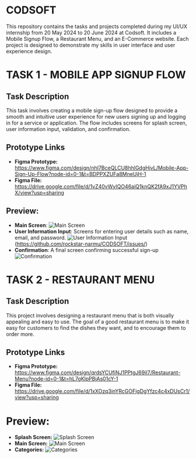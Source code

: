 # CODSOFT
This repository contains the tasks and projects completed during my UI/UX internship from 20 May 2024 to 20 June 2024 at Codsoft. It includes a Mobile Signup Flow, a Restaurant Menu, and an E-Commerce website. Each project is designed to demonstrate my skills in user interface and user experience design.

# TASK 1 - MOBILE APP SIGNUP FLOW

## Task Description
This task involves creating a mobile sign-up flow designed to provide a smooth and intuitive user experience for new users signing up and logging in for a service or application. The flow includes screens for splash screen, user information input, validation, and confirmation.

## Prototype Links
- **Figma Prototype:** https://www.figma.com/design/nhI7BceQLCU8hhlGdgHjvL/Mobile-App-Sign-Up-Flow?node-id=0-1&t=BDPPXZUFa8MneUjH-1
- **Figma File:** https://drive.google.com/file/d/1vZ40vWyIQO46aiQ1knQK2fA9xJ1YVPhX/view?usp=sharing

## Preview:
- **Main Screen**:
  ![Main Screen](https://private-user-images.githubusercontent.com/143437598/336159573-73899454-08fd-4516-88c8-5b64e3318a74.png?jwt=eyJhbGciOiJIUzI1NiIsInR5cCI6IkpXVCJ9.eyJpc3MiOiJnaXRodWIuY29tIiwiYXVkIjoicmF3LmdpdGh1YnVzZXJjb250ZW50LmNvbSIsImtleSI6ImtleTUiLCJleHAiOjE3MTc0MzYyMDcsIm5iZiI6MTcxNzQzNTkwNywicGF0aCI6Ii8xNDM0Mzc1OTgvMzM2MTU5NTczLTczODk5NDU0LTA4ZmQtNDUxNi04OGM4LTViNjRlMzMxOGE3NC5wbmc_WC1BbXotQWxnb3JpdGhtPUFXUzQtSE1BQy1TSEEyNTYmWC1BbXotQ3JlZGVudGlhbD1BS0lBVkNPRFlMU0E1M1BRSzRaQSUyRjIwMjQwNjAzJTJGdXMtZWFzdC0xJTJGczMlMkZhd3M0X3JlcXVlc3QmWC1BbXotRGF0ZT0yMDI0MDYwM1QxNzMxNDdaJlgtQW16LUV4cGlyZXM9MzAwJlgtQW16LVNpZ25hdHVyZT1lYmVjYjZmMjk0ZjE0NDJlMDlhODZmYTE0YTMxMWI1ZTZkODY4N2VlY2QyZjg4ZDU1ZjZlNDc1Y2Q2YjVhNDU3JlgtQW16LVNpZ25lZEhlYWRlcnM9aG9zdCZhY3Rvcl9pZD0wJmtleV9pZD0wJnJlcG9faWQ9MCJ9.qCVSAQ8HLYYyaoR14OG0rv5hRpJXepx7SkZsmZrgqLQ)
- **User Information Input**: Screens for entering user details such as name, email, and password.
   ![User Information Input](https://github.com/rockstar-narmu/CODSOFT/assets/143437598/1ae099e0-2e8d-4965-8c44-7b9b6e9e2341)
  (https://github.com/rockstar-narmu/CODSOFT/issues/)
- **Confirmation**: A final screen confirming successful sign-up
     ![Confirmation](https://private-user-images.githubusercontent.com/143437598/336159592-76f267f9-c9f9-48e0-8ad4-f2c19eeafdba.png?jwt=eyJhbGciOiJIUzI1NiIsInR5cCI6IkpXVCJ9.eyJpc3MiOiJnaXRodWIuY29tIiwiYXVkIjoicmF3LmdpdGh1YnVzZXJjb250ZW50LmNvbSIsImtleSI6ImtleTUiLCJleHAiOjE3MTc0MzYwMzIsIm5iZiI6MTcxNzQzNTczMiwicGF0aCI6Ii8xNDM0Mzc1OTgvMzM2MTU5NTkyLTc2ZjI2N2Y5LWM5ZjktNDhlMC04YWQ0LWYyYzE5ZWVhZmRiYS5wbmc_WC1BbXotQWxnb3JpdGhtPUFXUzQtSE1BQy1TSEEyNTYmWC1BbXotQ3JlZGVudGlhbD1BS0lBVkNPRFlMU0E1M1BRSzRaQSUyRjIwMjQwNjAzJTJGdXMtZWFzdC0xJTJGczMlMkZhd3M0X3JlcXVlc3QmWC1BbXotRGF0ZT0yMDI0MDYwM1QxNzI4NTJaJlgtQW16LUV4cGlyZXM9MzAwJlgtQW16LVNpZ25hdHVyZT0yOWE2NDYxOWNiNWJmMjNkNjk0OTk4N2IyOTNkMThiNTRhYzgwYzZhYjJiNzYxYjRjZGY1YTVjOWFlZGU1YWI0JlgtQW16LVNpZ25lZEhlYWRlcnM9aG9zdCZhY3Rvcl9pZD0wJmtleV9pZD0wJnJlcG9faWQ9MCJ9.OxuaRCl_6F7UOSCliRLc9B3243EYpxB68i-fTF0g3Jo)


# TASK 2 - RESTAURANT MENU

## Task Description

This project involves designing a restaurant menu that is both visually appealing and easy to use. The goal of a good restaurant menu is to make it easy for customers to find the dishes they want, and to encourage them to order more.

## Prototype Links
- **Figma Prototype:** https://www.figma.com/design/qrdsYCUfiNJ1PPtgJ69iI7/Restaurant-Menu?node-id=0-1&t=hL7gKlpPBjAs01cY-1
- **Figma File:** https://drive.google.com/file/d/1xXOzq3inYRcGOFigDgYfzc4c4xDUsCr1/view?usp=sharing

# Preview:
- **Splash Screen:**
  ![Splash Screen](https://private-user-images.githubusercontent.com/143437598/336928637-3130b538-36af-47d8-96ff-38b337a64d4d.png?jwt=eyJhbGciOiJIUzI1NiIsInR5cCI6IkpXVCJ9.eyJpc3MiOiJnaXRodWIuY29tIiwiYXVkIjoicmF3LmdpdGh1YnVzZXJjb250ZW50LmNvbSIsImtleSI6ImtleTUiLCJleHAiOjE3MTc2MTAzNjcsIm5iZiI6MTcxNzYxMDA2NywicGF0aCI6Ii8xNDM0Mzc1OTgvMzM2OTI4NjM3LTMxMzBiNTM4LTM2YWYtNDdkOC05NmZmLTM4YjMzN2E2NGQ0ZC5wbmc_WC1BbXotQWxnb3JpdGhtPUFXUzQtSE1BQy1TSEEyNTYmWC1BbXotQ3JlZGVudGlhbD1BS0lBVkNPRFlMU0E1M1BRSzRaQSUyRjIwMjQwNjA1JTJGdXMtZWFzdC0xJTJGczMlMkZhd3M0X3JlcXVlc3QmWC1BbXotRGF0ZT0yMDI0MDYwNVQxNzU0MjdaJlgtQW16LUV4cGlyZXM9MzAwJlgtQW16LVNpZ25hdHVyZT00NDIyNjA5MmQzNzY3MmYyN2EzMjc1MGMxNDhhMWE3NjEwNWE2ZWIwMjVmNjliNjY1ZGM2ZjBlNGJlY2Y5ZWEzJlgtQW16LVNpZ25lZEhlYWRlcnM9aG9zdCZhY3Rvcl9pZD0wJmtleV9pZD0wJnJlcG9faWQ9MCJ9.W2ui1vJNMoQSBCzsB2I8SOW9uya7KM-fHBKW1kfCgQI)
- **Main Screen:**
  ![Main Screen](https://private-user-images.githubusercontent.com/143437598/336928660-4081301b-8e76-4f46-b364-2327fdd45af1.png?jwt=eyJhbGciOiJIUzI1NiIsInR5cCI6IkpXVCJ9.eyJpc3MiOiJnaXRodWIuY29tIiwiYXVkIjoicmF3LmdpdGh1YnVzZXJjb250ZW50LmNvbSIsImtleSI6ImtleTUiLCJleHAiOjE3MTc2MTAzNjcsIm5iZiI6MTcxNzYxMDA2NywicGF0aCI6Ii8xNDM0Mzc1OTgvMzM2OTI4NjYwLTQwODEzMDFiLThlNzYtNGY0Ni1iMzY0LTIzMjdmZGQ0NWFmMS5wbmc_WC1BbXotQWxnb3JpdGhtPUFXUzQtSE1BQy1TSEEyNTYmWC1BbXotQ3JlZGVudGlhbD1BS0lBVkNPRFlMU0E1M1BRSzRaQSUyRjIwMjQwNjA1JTJGdXMtZWFzdC0xJTJGczMlMkZhd3M0X3JlcXVlc3QmWC1BbXotRGF0ZT0yMDI0MDYwNVQxNzU0MjdaJlgtQW16LUV4cGlyZXM9MzAwJlgtQW16LVNpZ25hdHVyZT00YmUxMTYyMzdjNzc5NTYyNDk1NzI3ZjFkZThhMmY2MTM1MTczNzM0MzFkYjNjZTJiNWFjY2FmNmRjZGI5ODNmJlgtQW16LVNpZ25lZEhlYWRlcnM9aG9zdCZhY3Rvcl9pZD0wJmtleV9pZD0wJnJlcG9faWQ9MCJ9.ZcL6phC0hInVEZxQswUcTFjuGzd1ihsPmtywI6wqfUo)
- **Categories:**
  ![Categories](https://private-user-images.githubusercontent.com/143437598/336928682-e98e8328-8ea4-4fc7-872e-f9e283faeb47.png?jwt=eyJhbGciOiJIUzI1NiIsInR5cCI6IkpXVCJ9.eyJpc3MiOiJnaXRodWIuY29tIiwiYXVkIjoicmF3LmdpdGh1YnVzZXJjb250ZW50LmNvbSIsImtleSI6ImtleTUiLCJleHAiOjE3MTc2MTAzNjcsIm5iZiI6MTcxNzYxMDA2NywicGF0aCI6Ii8xNDM0Mzc1OTgvMzM2OTI4NjgyLWU5OGU4MzI4LThlYTQtNGZjNy04NzJlLWY5ZTI4M2ZhZWI0Ny5wbmc_WC1BbXotQWxnb3JpdGhtPUFXUzQtSE1BQy1TSEEyNTYmWC1BbXotQ3JlZGVudGlhbD1BS0lBVkNPRFlMU0E1M1BRSzRaQSUyRjIwMjQwNjA1JTJGdXMtZWFzdC0xJTJGczMlMkZhd3M0X3JlcXVlc3QmWC1BbXotRGF0ZT0yMDI0MDYwNVQxNzU0MjdaJlgtQW16LUV4cGlyZXM9MzAwJlgtQW16LVNpZ25hdHVyZT01NmVhNDEwYjA0M2QxY2UyNTEwYzNiMWM3NzM5OWEwNTdiMGQ0MTE4YTY0OWMyZTk0NzQ2MjE4YzI5NjNhZDFjJlgtQW16LVNpZ25lZEhlYWRlcnM9aG9zdCZhY3Rvcl9pZD0wJmtleV9pZD0wJnJlcG9faWQ9MCJ9.2x-zKw9m3570AyBNSAE7ZEvNQD4K8gn9wx9vIoUL_IQ)
